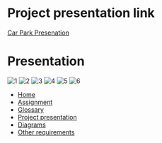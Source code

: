 # Project presentation link

[Car Park Presenation](https://www.canva.com/design/DAGCG-wJgAU/wePKN9wiyoDYlsz5MsyZ8Q/edit?utm_content=DAGCG-wJgAU&utm_campaign=designshare&utm_medium=link2&utm_source=sharebutton)

# Presentation
![1](https://github.com/fpmi-tp2024/tpmp-gpd-lab5-hryakopluxi/assets/60287872/d55c409d-f134-4227-8b68-6be4d10ebf98)
![2](https://github.com/fpmi-tp2024/tpmp-gpd-lab5-hryakopluxi/assets/60287872/f91d5092-c9d4-4165-8a7d-9d364e5f0b3f)
![3](https://github.com/fpmi-tp2024/tpmp-gpd-lab5-hryakopluxi/assets/60287872/86a75ad1-9c93-4550-933c-c3c08d1bda26)
![4](https://github.com/fpmi-tp2024/tpmp-gpd-lab5-hryakopluxi/assets/60287872/e7a8b406-2e65-4368-bf43-7cbfe6a5e15f)
![5](https://github.com/fpmi-tp2024/tpmp-gpd-lab5-hryakopluxi/assets/60287872/4024d141-3928-4382-8e96-93e68f66eaf5)
![6](https://github.com/fpmi-tp2024/tpmp-gpd-lab5-hryakopluxi/assets/60287872/09a4de88-5b10-40af-b6a4-ec014b4aa5ee)


<link rel="stylesheet" href="/assets/css/style.scss">

<div class="sidebar">
    <ul>
        <li><a href="https://fpmi-tp2024.github.io/tpmp-gpd-lab5-hryakopluxi/index.html">Home</a></li>
        <li><a href="https://fpmi-tp2024.github.io/tpmp-gpd-lab5-hryakopluxi/assignment.html">Assignment</a></li>
        <li><a href="https://fpmi-tp2024.github.io/tpmp-gpd-lab5-hryakopluxi/glossary.html">Glossary</a></li>
        <li><a href="https://fpmi-tp2024.github.io/tpmp-gpd-lab5-hryakopluxi/presentation.html">Project presentation</a></li>
        <li><a href="https://fpmi-tp2024.github.io/tpmp-gpd-lab5-hryakopluxi/diagrams.html">Diagrams</a></li>
        <li><a href="https://fpmi-tp2024.github.io/tpmp-gpd-lab5-hryakopluxi/requirements.html">Other requirements</a></li>
    </ul>
</div>
